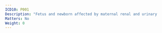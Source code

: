 ```yaml
---
ICD10: P001
Description: "Fetus and newborn affected by maternal renal and urinary tract diseases"
Matters: No
Weight: 0
---
```

